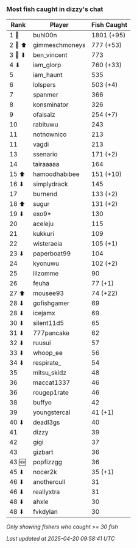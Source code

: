 ### Most fish caught in dizzy's chat
| Rank | Player | Fish Caught |
|------|--------|-----------|
| 1 🥇  | buhl00n  | 1801 (+95) |
| 2 🥈 ⬆ | gimmeschmoneys  | 777 (+53) |
| 3 🥉 ⬇ | ben_vincent  | 773 |
| 4 ⬇ | iam_glorp  | 760 (+33) |
| 5  | iam_haunt  | 535 |
| 6  | lolspers  | 503 (+4) |
| 7  | spanmer  | 366 |
| 8  | konsminator  | 326 |
| 9  | ofaisalz  | 254 (+7) |
| 10  | rabituwu  | 243 |
| 11  | notnownico  | 213 |
| 11  | vagdi  | 213 |
| 13  | ssenario  | 171 (+2) |
| 14  | tairaaaaa  | 164 |
| 15 ⬆ | hamoodhabibee  | 151 (+10) |
| 16 ⬇ | simplydrack  | 145 |
| 17  | burnend  | 133 (+2) |
| 18 ⬆ | sugur  | 131 (+2) |
| 19 ⬇ | exo9*  | 130 |
| 20  | aceleju  | 115 |
| 21  | kukkuri  | 109 |
| 22  | wisteraeia  | 105 (+1) |
| 23 ⬇ | paperboat99  | 104 |
| 24  | kyonuwu  | 102 (+2) |
| 25  | lilzomme  | 90 |
| 26  | feuha  | 77 (+1) |
| 27 ⬆ | mousee93  | 74 (+22) |
| 28 ⬇ | gofishgamer  | 69 |
| 28 ⬇ | icejamx  | 69 |
| 30 ⬇ | silent11d5  | 65 |
| 31 ⬇ | 777pancake  | 62 |
| 32 ⬇ | ruusui  | 57 |
| 33 ⬇ | whoop_ee  | 56 |
| 34 ⬇ | respirate_  | 54 |
| 35  | mitsu_skidz  | 48 |
| 36  | maccat1337  | 46 |
| 36  | rougep1rate  | 46 |
| 38  | buffyo  | 42 |
| 39  | youngstercal  | 41 (+1) |
| 40 ⬇ | deadl3gs  | 40 |
| 41  | dizzy  | 39 |
| 42  | gigi  | 37 |
| 43  | gizbart  | 36 |
| 43 🆕 | popfizzgg  | 36 |
| 45 ⬇ | nocer2k  | 35 (+1) |
| 46 ⬇ | anothercull  | 31 |
| 46 ⬇ | reallyxtra  | 31 |
| 48 ⬇ | ahxle  | 30 |
| 48 ⬇ | fvkdylan  | 30 |

_Only showing fishers who caught >= 30 fish_

_Last updated at 2025-04-20 09:58:41 UTC_